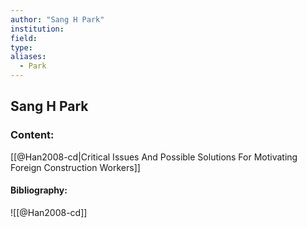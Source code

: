 ```yaml
---
author: "Sang H Park"
institution:
field:
type:
aliases:
  - Park
---
```


## Sang H Park

### Content:
[[@Han2008-cd|Critical Issues And Possible Solutions For Motivating Foreign Construction Workers]]

#### Bibliography:

![[@Han2008-cd]]